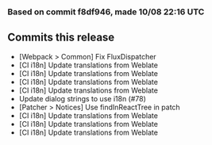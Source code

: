 ### Based on commit f8df946, made 10/08 22:16 UTC
## Commits this release
  - [Webpack > Common] Fix FluxDispatcher
  - [CI i18n] Update translations from Weblate
  - [CI i18n] Update translations from Weblate
  - [CI i18n] Update translations from Weblate
  - [CI i18n] Update translations from Weblate
  - Update dialog strings to use i18n (#78)
  - [Patcher > Notices] Use findInReactTree in patch
  - [CI i18n] Update translations from Weblate
  - [CI i18n] Update translations from Weblate
  - [CI i18n] Update translations from Weblate